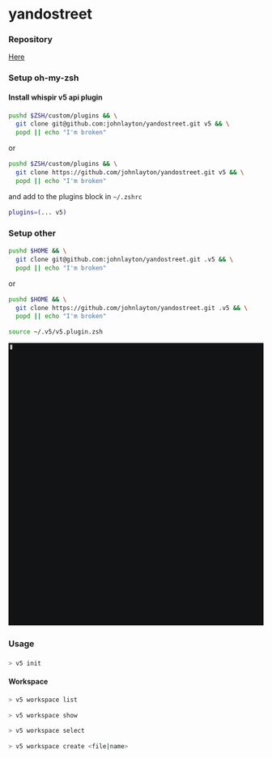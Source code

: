 # yandostreet

### Repository

[Here](https://github.com/johnlayton/yandostreet)

### Setup oh-my-zsh

#### Install whispir v5 api plugin
```zsh
pushd $ZSH/custom/plugins && \
  git clone git@github.com:johnlayton/yandostreet.git v5 && \
  popd || echo "I'm broken"
```
or
```zsh
pushd $ZSH/custom/plugins && \
  git clone https://github.com/johnlayton/yandostreet.git v5 && \
  popd || echo "I'm broken"
```
and add to the plugins block in `~/.zshrc` 
```zsh
plugins=(... v5)
```

### Setup other

```zsh
pushd $HOME && \
  git clone git@github.com:johnlayton/yandostreet.git .v5 && \
  popd || echo "I'm broken"
```
or
```zsh
pushd $HOME && \
  git clone https://github.com/johnlayton/yandostreet.git .v5 && \
  popd || echo "I'm broken"
```

```zsh
source ~/.v5/v5.plugin.zsh
```
![](./images/9fzJPvcieQ/asciinema-recording.gif)

### Usage

#### 

```zsh
> v5 init
```

#### Workspace 

```zsh
> v5 workspace list
```

```zsh
> v5 workspace show 
```

```zsh
> v5 workspace select 
```

```zsh
> v5 workspace create <file|name> 
```

